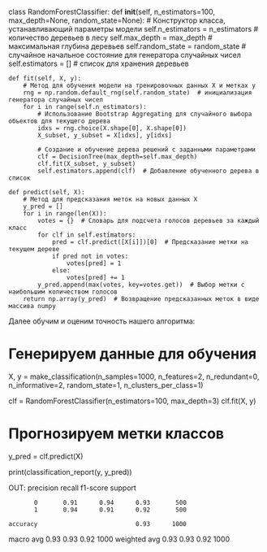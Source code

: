 class RandomForestClassifier:
    def __init__(self, n_estimators=100, max_depth=None, random_state=None):
        # Конструктор класса, устанавливающий параметры модели
        self.n_estimators = n_estimators      # количество деревьев в лесу
        self.max_depth = max_depth            # максимальная глубина деревьев
        self.random_state = random_state      # случайное начальное состояние для генератора случайных чисел
        self.estimators = []                  # список для хранения деревьев
    
    def fit(self, X, y):
        # Метод для обучения модели на тренировочных данных X и метках y
        rng = np.random.default_rng(self.random_state)  # инициализация генератора случайных чисел
        for i in range(self.n_estimators):
            # Использование Bootstrap Aggregating для случайного выбора объектов для текущего дерева
            idxs = rng.choice(X.shape[0], X.shape[0])
            X_subset, y_subset = X[idxs], y[idxs]
            
            # Создание и обучение дерева решений с заданными параметрами
            clf = DecisionTree(max_depth=self.max_depth)
            clf.fit(X_subset, y_subset)
            self.estimators.append(clf)  # Добавление обученного дерева в список
    
    def predict(self, X):
        # Метод для предсказания меток на новых данных X
        y_pred = []
        for i in range(len(X)):
            votes = {}  # Словарь для подсчета голосов деревьев за каждый класс
            for clf in self.estimators:
                pred = clf.predict([X[i]])[0]  # Предсказание метки на текущем дереве
                if pred not in votes:
                    votes[pred] = 1
                else:
                    votes[pred] += 1
            y_pred.append(max(votes, key=votes.get))  # Выбор метки с наибольшим количеством голосов
        return np.array(y_pred)  # Возвращение предсказанных меток в виде массива numpy


Далее обучим и оценим точность нашего алгоритма:
# Генерируем данные для обучения
X, y = make_classification(n_samples=1000, n_features=2, n_redundant=0, n_informative=2,
                           random_state=1, n_clusters_per_class=1)

clf = RandomForestClassifier(n_estimators=100, max_depth=3)
clf.fit(X, y)

# Прогнозируем метки классов 
y_pred = clf.predict(X)

print(classification_report(y, y_pred))

OUT:
              precision    recall  f1-score   support

           0       0.91      0.94      0.93       500
           1       0.94      0.91      0.92       500

    accuracy                           0.93      1000
   macro avg       0.93      0.93      0.92      1000
weighted avg       0.93      0.93      0.92      1000
